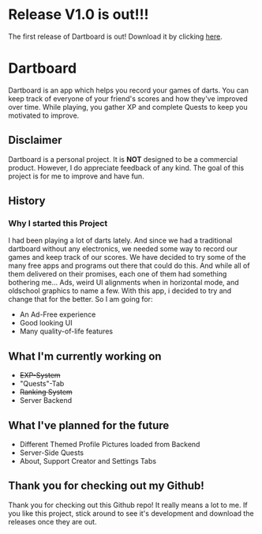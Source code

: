 <h1>Release V1.0 is out!!!</h1>
The first release of Dartboard is out! Download it by clicking <a href="https://github.com/AliBlubberus/Dartboard/releases/download/Release_v1.0/Dartboard.msi">here</a>.

<h1>Dartboard</h1>

Dartboard is an app which helps you record your games of darts.
You can keep track of everyone of your friend's scores and how they've improved over time.
While playing, you gather XP and complete Quests to keep you motivated to improve.

<h2>Disclaimer</h2>
Dartboard is a personal project. It is <strong>NOT</strong> designed to be a commercial product.
However, I do appreciate feedback of any kind. The goal of this project is for me to improve and have fun.

<h2>History</h2>
<h3>Why I started this Project</h3>
I had been playing a lot of darts lately. And since we had a traditional dartboard without any electronics, we needed some way to record our games and keep track of our scores.
We have decided to try some of the many free apps and programs out there that could do this. And while all of them delivered on their promises, each one of them had something bothering me... Ads, weird UI alignments when in horizontal mode, and oldschool graphics to name a few. With this app, i decided to try and change that for the better. So I am going for:

<ul>
  <li>An Ad-Free experience</li>
  <li>Good looking UI</li>
  <li>Many quality-of-life features</li>
 </ul>
 
 <h2>What I'm currently working on</h2>
 <ul>
  <li><del>EXP-System</del></li>
  <li>"Quests"-Tab</li>
  <li><del>Ranking System</del></li>
  <li>Server Backend</li>
 </ul>
 
 <h2>What I've planned for the future</h2>
 <ul>
  <li>Different Themed Profile Pictures loaded from Backend</li>
  <li>Server-Side Quests</li>
  <li>About, Support Creator and Settings Tabs</li>
 </ul>
 
 <h2>Thank you for checking out my Github!</h2>
 Thank you for checking out this Github repo! It really means a lot to me.
 If you like this project, stick around to see it's development and download the releases once they are out.
</h2>
